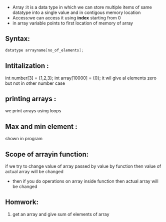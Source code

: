 - Array :it is a data type in which we can store multiple items of same datatype into a single value and in contigous memory location
- Access:we can access it using **index** starting from 0
- in array variable points to first location of memory of array
## Syntax:
```cpp
datatype arrayname[no_of_elements];
```

## Intitalization :
int number[3] = {1,2,3};
int array[10000] = {0}; it wil give al elements zero but not in other number case

## printing arrays :
we print arrays using loops



## Max and min element :
shown in program
## Scope of arrayin function:
if we try to change value of array passed by value by function then value of actual array will be changed
- then if you do operations on array inside function then actual array will be changed
## Homwork:
1. get an array and give sum of elements of array